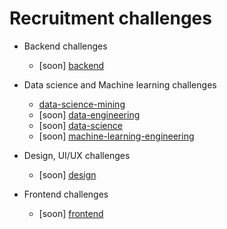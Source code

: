 # Recruitment challenges

* Backend challenges
  - [soon] [backend](backend)

* Data science and Machine learning challenges
  - [data-science-mining](data-science-mining)
  - [soon] [data-engineering](data-engineering)
  - [soon] [data-science](data-science)
  - [soon] [machine-learning-engineering](machine-learning-engineering)

* Design, UI/UX challenges      
  - [soon] [design](design)

* Frontend challenges
  - [soon] [frontend](frontend)
